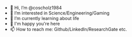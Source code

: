 - 👋 Hi, I’m @coscholz1984
- 👀 I’m interested in Science/Engineering/Gaming
- 🌱 I’m currently learning about life
- 💞️ I'm happy you're here
- 📫 How to reach me: Github/LinkedIn/ResearchGate etc.

<!---
coscholz1984/coscholz1984 is a ✨ special ✨ repository because its `README.md` (this file) appears on your GitHub profile.
You can click the Preview link to take a look at your changes.
--->
